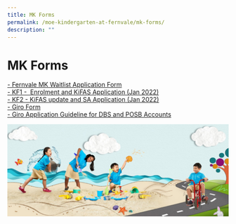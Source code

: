 ```yaml
---
title: MK Forms
permalink: /moe-kindergarten-at-fernvale/mk-forms/
description: ""
---
```

# MK Forms

<a href="https://form.gov.sg/#!/61b2abc401382d0013fcd296" target="_blank">- Fernvale MK Waitlist Application Form</a>  
<a href="/files/KF1%20-%20Enrolment%20and%20KiFAS%20Application%20Jan%202022.pdf" target="_blank">- KF1 -  Enrolment and KiFAS Application (Jan 2022)</a>   
<a href="/files/KF2%20-%20KiFAS%20Update%20and%20SA%20Application%20Jan%202022.pdf" target="_blank">- KF2 - KiFAS update and SA Application (Jan 2022)</a>   
<a href="/files/GIRO%20form.pdf" target="_blank">- Giro Form</a>  
<a href="/files/Steps%20to%20apply%20GIRO%20online%20for%20DBS%20and%20POSB%20accounts.pdf" target="_blank">- Giro Application Guideline for DBS and POSB Accounts</a>

  

![](/images/MOE%20Kindergarten%20@%20Fernvale/PIC%207.jpg)
